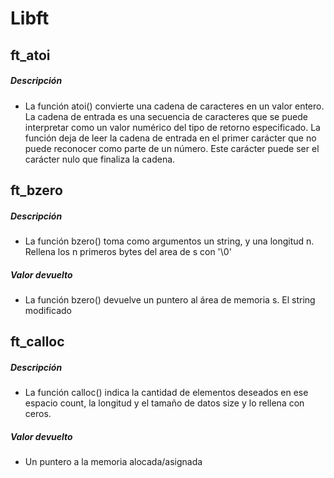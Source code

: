 # Libft
## ft_atoi
##### Descripción
- La función atoi() convierte una cadena de caracteres en un valor entero. La cadena de entrada es una secuencia de caracteres que se puede interpretar como un valor numérico del tipo de retorno especificado. La función deja de leer la cadena de entrada en el primer carácter que no puede reconocer como parte de un número. Este carácter puede ser el carácter nulo que finaliza la cadena.

## ft_bzero
##### Descripción
- La función bzero() toma como argumentos un string, y una longitud n. Rellena los n primeros bytes del area de s con '\0'
##### Valor devuelto
- La función bzero() devuelve un puntero al área de memoria s. El string modificado

## ft_calloc            
##### Descripción
- La función calloc() indica la cantidad de elementos deseados en ese espacio count, la longitud y el tamaño de datos size y lo rellena con ceros.
##### Valor devuelto
- Un puntero a la memoria alocada/asignada
